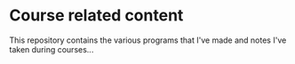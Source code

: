 # Course related content
This repository contains the various programs that I've made and notes I've taken during courses...
